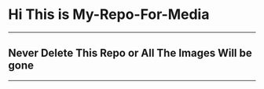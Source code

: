 # Hi This is My-Repo-For-Media

_______

## Never Delete This Repo or All The Images Will be gone

________
